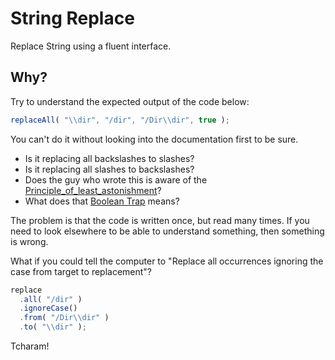 # String Replace

Replace String using a fluent interface.

## Why?

Try to understand the expected output of the code below:

```javascript
replaceAll( "\\dir", "/dir", "/Dir\\dir", true );
```

You can't do it without looking into the documentation first to be sure.

* Is it replacing all backslashes to slashes?
* Is it replacing all slashes to backslashes?
* Does the guy who wrote this is aware of the [Principle_of_least_astonishment](https://en.wikipedia.org/wiki/Principle_of_least_astonishment)?
* What does that [Boolean Trap](http://ariya.ofilabs.com/2011/08/hall-of-api-shame-boolean-trap.html) means?

The problem is that the code is written once, but read many times. If you need
to look elsewhere to be able to understand something, then something is wrong.

What if you could tell the computer to "Replace all occurrences ignoring the case from target to replacement"?

```javascript
replace
  .all( "/dir" )
  .ignoreCase()
  .from( "/Dir\\dir" )
  .to( "\\dir" );
```

Tcharam!
